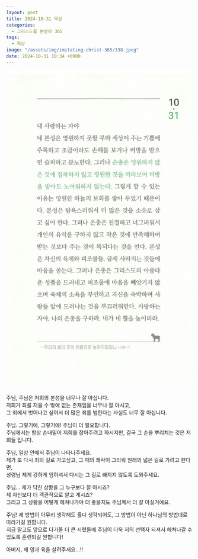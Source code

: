```yaml
---
layout: post
title: 2024-10-31 묵상
categories:
  - 그리스도를 본받아 365
tags:
  - 묵상
image: "/assets/img/imitating-christ-365/338.jpeg"
date: 2024-10-31 10:34 +0900
---
```


![image](/assets/img/imitating-christ-365/338.jpeg)

주님, 주님은 저희의 본성을 너무나 잘 아십니다.  
저희가 죄를 지을 수 밖에 없는 존재임을 너무나 잘 아시고,  
그 죄에서 벗어나고 싶어서 더 많은 죄를 범한다는 사실도 너무 잘 아십니다.

주님. 그렇기에, 그렇기에! 주님이 더 필요합니다.  
주님께서는 항상 손내밀어 저희를 잡아주려고 하시지만, 결국 그 손을 뿌리치는 것은 저희들 입니다.

주님, 일상 안에서 주님이 나타나주세요.  
제가 또 다시 죄의 길로 가고싶고, 그 때의 쾌락이 그리워 원래의 넓은 길로 가려고 한다면,  
성령님 제게 강하게 임하셔서 다시는 그 길로 빠지지 않도록 도와주세요.

주님… 제가 닥친 상황을 그 누구보다 잘 아시죠?  
제 자신보다 더 객관적으로 알고 계시죠?  
그리고 그 상황을 어떻게 헤쳐나가야 더 좋을지도 주님께서 더 잘 아실거예요.

주님! 제 방법이 아무리 생각해도 옳다 생각되어도, 그 방법이 아닌 하나님의 방법대로 따라가길 원합니다.  
지금 말고도 앞으로 다가올 더 큰 시련들에 주님이 더욱 저의 선택자 되셔서 헤쳐나갈 수 있도록 훈련되길 원합니다!

아버지, 제 영과 육을 살려주세요…!!
